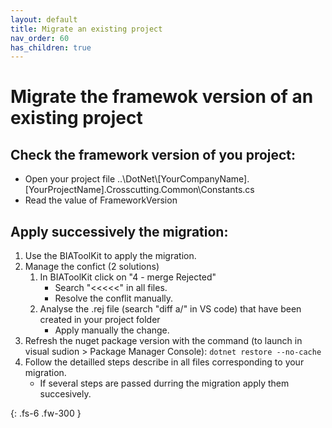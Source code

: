 ```yaml
---
layout: default
title: Migrate an existing project
nav_order: 60
has_children: true
---
```


# Migrate the framewok version of an existing project

## Check the framework version of you project:
* Open your project file ..\DotNet\\[YourCompanyName].[YourProjectName].Crosscutting.Common\Constants.cs
* Read the value of FrameworkVersion

## Apply successively the migration:
1. Use the BIAToolKit to apply the migration.
2. Manage the confict (2 solutions)
   1. In BIAToolKit click on "4 - merge Rejected"
      * Search "<<<<<" in all files.
      * Resolve the conflit manually.
   2. Analyse the .rej file (search "diff a/" in VS code) that have been created in your project folder
      * Apply manually the change.
3. Refresh the nuget package version with the command (to launch in visual sudion > Package Manager Console):
   ```dotnet restore --no-cache```
4. Follow the detailled steps describe in all files corresponding to your migration.
   * If several steps are passed durring the migration apply them succesively.
    
{: .fs-6 .fw-300 }